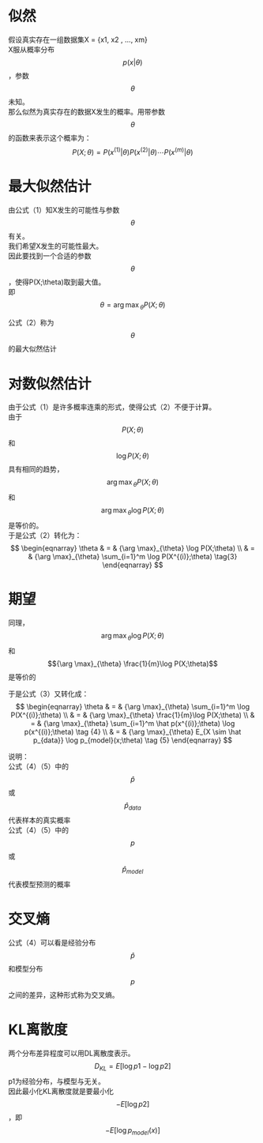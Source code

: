 # 似然

假设真实存在一组数据集X = {x1, x2 , ..., xm}  
X服从概率分布$$p(x|\theta)$$，参数$$\theta$$未知。  
那么似然为真实存在的数据X发生的概率。用带参数$$\theta$$的函数来表示这个概率为：  
$$
P(X;\theta) = P(x^{(1)}|\theta)P(x^{(2)}|\theta)\cdots P(x^{(m)}|\theta) \tag {1}
$$

# 最大似然估计

由公式（1）知X发生的可能性与参数$$\theta$$有关。  
我们希望X发生的可能性最大。  
因此要找到一个合适的参数$$\theta$$，使得P(X;\theta)取到最大值。  
即  
$$
\theta = {\arg \max}_{\theta} P(X;\theta) \tag{2}
$$

公式（2）称为$$\theta$$的最大似然估计

# 对数似然估计

由于公式（1）是许多概率连乘的形式，使得公式（2）不便于计算。  
由于$$P(X;\theta)$$和$$\log P(X;\theta)$$具有相同的趋势，$${\arg \max}_{\theta} P(X;\theta)$$和$${\arg \max}_{\theta} \log P(X;\theta)$$是等价的。  
于是公式（2）转化为：  
$$
\begin{eqnarray}
\theta & = & {\arg \max}_{\theta} \log P(X;\theta) \\
& = & {\arg \max}_{\theta} \sum_{i=1}^m \log P(X^{(i)};\theta) \tag{3}
\end{eqnarray}
$$

# 期望

同理，$${\arg \max}_{\theta} \log P(X;\theta)$$和$${\arg \max}_{\theta} \frac{1}{m}\log P(X;\theta)$$是等价的

于是公式（3）又转化成：  
$$
\begin{eqnarray}
\theta & = & {\arg \max}_{\theta} \sum_{i=1}^m \log P(X^{(i)};\theta) \\
& = & {\arg \max}_{\theta} \frac{1}{m}\log P(X;\theta) \\
& = & {\arg \max}_{\theta} \sum_{i=1}^m \hat p(x^{(i)};\theta) \log p(x^{(i)};\theta) \tag {4}  \\
& = & {\arg \max}_{\theta} E_{X \sim \hat p_{data}} \log p_{model}(x;\theta) \tag {5}
\end{eqnarray}  
$$

说明：  
公式（4）（5）中的$$\hat p$$或$$\hat p_{data}$$代表样本的真实概率  
公式（4）（5）中的$$p$$或$$\hat p_{model}$$代表模型预测的概率  

# 交叉熵

公式（4）可以看是经验分布$$\hat p$$和模型分布$$p$$之间的差异，这种形式称为交叉熵。  

# KL离散度

两个分布差异程度可以用DL离散度表示。  
$$
D_{KL} = E[\log p1 - \log p2]
$$
p1为经验分布，与模型与无关。  
因此最小化KL离散度就是要最小化$$-E[\log p2]$$，即$$-E[\log p_{model}(x)]$$